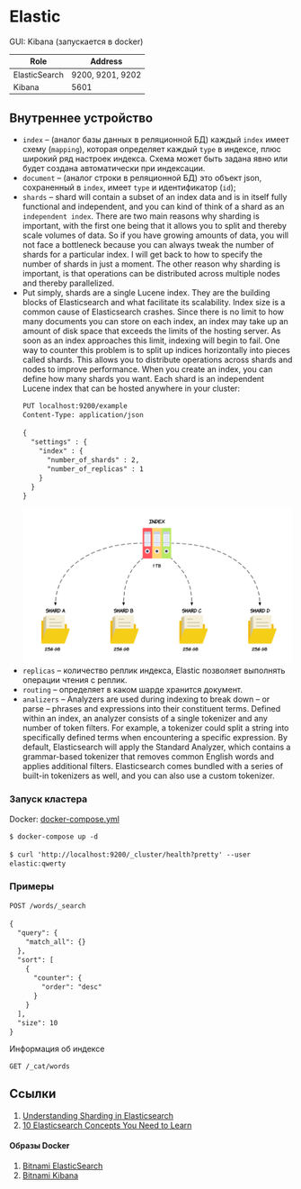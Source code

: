 # Elastic

GUI: Kibana (запускается в docker)

|     Role      |     Address      |
|---------------|------------------|
| ElasticSearch | 9200, 9201, 9202 |
| Kibana        | 5601             |

## Внутреннее устройство

* `index` – (аналог базы данных в реляционной БД) каждый `index` имеет схему (`mapping`), которая определяет
  каждый `type` в индексе, плюс широкий ряд настроек индекса. Схема может быть задана явно или будет создана
  автоматически при индексации.
* `document` – (аналог строки в реляционной БД) это объект json, сохраненный в `index`, имеет `type` и
  идентификатор (`id`);
* `shards` – shard will contain a subset of an index data and is in itself fully functional and independent, and you can
  kind of think of a shard as an `independent index`. There are two main reasons why sharding is important, with the
  first one being that it allows you to split and thereby scale volumes of data. So if you have growing amounts of data,
  you will not face a bottleneck because you can always tweak the number of shards for a particular index. I will get
  back to how to specify the number of shards in just a moment. The other reason why sharding is important, is that
  operations can be distributed across multiple nodes and thereby parallelized.
* Put simply, shards are a single Lucene index. They are the building blocks of Elasticsearch and what facilitate its
  scalability. Index size is a common cause of Elasticsearch crashes. Since there is no limit to how many documents you
  can store on each index, an index may take up an amount of disk space that exceeds the limits of the hosting server.
  As soon as an index approaches this limit, indexing will begin to fail. One way to counter this problem is to split up
  indices horizontally into pieces called shards. This allows you to distribute operations across shards and nodes to
  improve performance. When you create an index, you can define how many shards you want. Each shard is an independent
  Lucene index that can be hosted anywhere in your cluster:
  ```http request
  PUT localhost:9200/example
  Content-Type: application/json
  
  {
    "settings" : {
      "index" : {
        "number_of_shards" : 2, 
        "number_of_replicas" : 1 
      }
    }
  }
  ```
  ![Shard](images/shard.png)
* `replicas` – количество реплик индекса, Elastic позволяет выполнять операции чтения с реплик.
* `routing` – определяет в каком шарде хранится документ.
* `analizers` – Analyzers are used during indexing to break down – or parse – phrases and expressions into their
  constituent terms. Defined within an index, an analyzer consists of a single tokenizer and any number of token
  filters. For example, a tokenizer could split a string into specifically defined terms when encountering a specific
  expression. By default, Elasticsearch will apply the Standard Analyzer, which contains a grammar-based tokenizer that
  removes common English words and applies additional filters. Elasticsearch comes bundled with a series of built-in
  tokenizers as well, and you can also use a custom tokenizer.

### Запуск кластера

Docker: [docker-compose.yml](docker/docker-compose.yml)

```shell
$ docker-compose up -d

$ curl 'http://localhost:9200/_cluster/health?pretty' --user elastic:qwerty
```

### Примеры

```http request
POST /words/_search

{
  "query": {
    "match_all": {}
  },
  "sort": [
    {
      "counter": {
        "order": "desc"
      }
    }
  ],
  "size": 10
}
```

Информация об индексе

```http request
GET /_cat/words
```

## Ссылки

1. [Understanding Sharding in Elasticsearch](https://codingexplained.com/coding/elasticsearch/understanding-sharding-in-elasticsearch)
2. [10 Elasticsearch Concepts You Need to Learn](https://logz.io/blog/10-elasticsearch-concepts/)

#### Образы Docker

1. [Bitnami ElasticSearch](https://hub.docker.com/r/bitnami/elasticsearch)
1. [Bitnami Kibana](https://hub.docker.com/r/bitnami/kibana)
